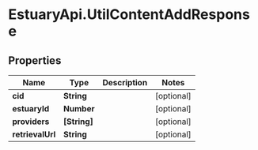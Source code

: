 # EstuaryApi.UtilContentAddResponse

## Properties
Name | Type | Description | Notes
------------ | ------------- | ------------- | -------------
**cid** | **String** |  | [optional] 
**estuaryId** | **Number** |  | [optional] 
**providers** | **[String]** |  | [optional] 
**retrievalUrl** | **String** |  | [optional] 


